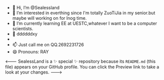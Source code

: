 - 👋 Hi, I’m @Sealessland
- 👀 I’m interested in everthing since I'm totally ZuoTiJia in my senior.but maybe will working on for lnog time.
- 🌱 I’m currently learning EE at UESTC,whatever I want to be a computer scientists.
- 💞️ ddddddxy
- 
- 📫 Just call me on QQ.2692231726
- 😄 Pronouns: RAY

<---
SealessLand is a ✨ special ✨ repository because its `README.md` (this file) appears on your GitHub profile.
You can click the Preview link to take a look at your changes.
--->
